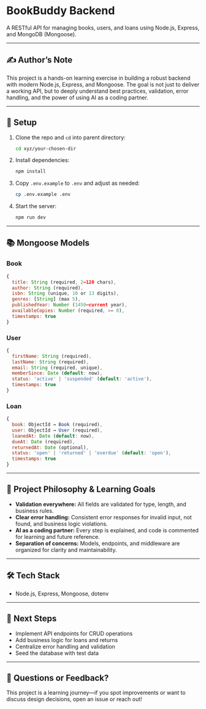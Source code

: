 # BookBuddy Backend

A RESTful API for managing books, users, and loans using Node.js, Express, and MongoDB (Mongoose).

---

## ✍️ Author’s Note

This project is a hands-on learning exercise in building a robust backend with modern Node.js, Express, and Mongoose. The goal is not just to deliver a working API, but to deeply understand best practices, validation, error handling, and the power of using AI as a coding partner.

---

## 🚀 Setup

1. Clone the repo and `cd` into parent directory:
   ```bash
   cd xyz/your-chosen-dir
   ```
2. Install dependencies:
   ```bash
   npm install
   ```
3. Copy `.env.example` to `.env` and adjust as needed:
   ```bash
   cp .env.example .env
   ```
4. Start the server:
   ```bash
   npm run dev
   ```

---

## 📚 Mongoose Models

### Book

```js
{
  title: String (required, 2–120 chars),
  author: String (required),
  isbn: String (unique, 10 or 13 digits),
  genres: [String] (max 5),
  publishedYear: Number (1450–current year),
  availableCopies: Number (required, >= 0),
  timestamps: true
}
```

### User

```js
{
  firstName: String (required),
  lastName: String (required),
  email: String (required, unique),
  memberSince: Date (default: now),
  status: 'active' | 'suspended' (default: 'active'),
  timestamps: true
}
```

### Loan

```js
{
  book: ObjectId → Book (required),
  user: ObjectId → User (required),
  loanedAt: Date (default: now),
  dueAt: Date (required),
  returnedAt: Date (optional),
  status: 'open' | 'returned' | 'overdue' (default: 'open'),
  timestamps: true
}
```

---

## 🧠 Project Philosophy & Learning Goals

- **Validation everywhere:** All fields are validated for type, length, and business rules.
- **Clear error handling:** Consistent error responses for invalid input, not found, and business logic violations.
- **AI as a coding partner:** Every step is explained, and code is commented for learning and future reference.
- **Separation of concerns:** Models, endpoints, and middleware are organized for clarity and maintainability.

---

## 🛠️ Tech Stack

- Node.js, Express, Mongoose, dotenv

---

## 📅 Next Steps

- Implement API endpoints for CRUD operations
- Add business logic for loans and returns
- Centralize error handling and validation
- Seed the database with test data

---

## 📢 Questions or Feedback?

This project is a learning journey—if you spot improvements or want to discuss design decisions, open an issue or reach out!
